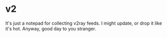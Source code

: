 # v2
It's just a notepad for collecting v2ray feeds.
I might update, or drop it like it's hot.
Anyway, good day to you stranger.

